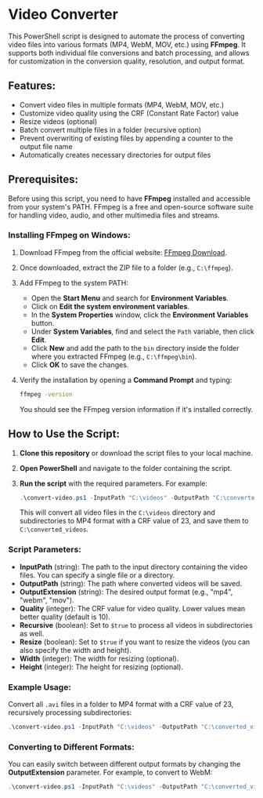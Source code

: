 # Video Converter

This PowerShell script is designed to automate the process of converting video files into various formats (MP4, WebM, MOV, etc.) using **FFmpeg**. It supports both individual file conversions and batch processing, and allows for customization in the conversion quality, resolution, and output format.

## Features:
- Convert video files in multiple formats (MP4, WebM, MOV, etc.)
- Customize video quality using the CRF (Constant Rate Factor) value
- Resize videos (optional)
- Batch convert multiple files in a folder (recursive option)
- Prevent overwriting of existing files by appending a counter to the output file name
- Automatically creates necessary directories for output files

## Prerequisites:
Before using this script, you need to have **FFmpeg** installed and accessible from your system's PATH. FFmpeg is a free and open-source software suite for handling video, audio, and other multimedia files and streams.

### Installing FFmpeg on Windows:
1. Download FFmpeg from the official website: [FFmpeg Download](https://ffmpeg.org/download.html).
   
2. Once downloaded, extract the ZIP file to a folder (e.g., `C:\ffmpeg`).

3. Add FFmpeg to the system PATH:
   - Open the **Start Menu** and search for **Environment Variables**.
   - Click on **Edit the system environment variables**.
   - In the **System Properties** window, click the **Environment Variables** button.
   - Under **System Variables**, find and select the `Path` variable, then click **Edit**.
   - Click **New** and add the path to the `bin` directory inside the folder where you extracted FFmpeg (e.g., `C:\ffmpeg\bin`).
   - Click **OK** to save the changes.

4. Verify the installation by opening a **Command Prompt** and typing:
   ```bash
   ffmpeg -version
   ```
   You should see the FFmpeg version information if it's installed correctly.

## How to Use the Script:

1. **Clone this repository** or download the script files to your local machine.

2. **Open PowerShell** and navigate to the folder containing the script.

3. **Run the script** with the required parameters. For example:
   ```powershell
   .\convert-video.ps1 -InputPath "C:\videos" -OutputPath "C:\converted_videos" -OutputExtension "mp4" -Quality 23 -Recursive $true
   ```
   This will convert all video files in the `C:\videos` directory and subdirectories to MP4 format with a CRF value of 23, and save them to `C:\converted_videos`.

### Script Parameters:
- **InputPath** (string): The path to the input directory containing the video files. You can specify a single file or a directory.
- **OutputPath** (string): The path where converted videos will be saved.
- **OutputExtension** (string): The desired output format (e.g., "mp4", "webm", "mov").
- **Quality** (integer): The CRF value for video quality. Lower values mean better quality (default is 10).
- **Recursive** (boolean): Set to `$true` to process all videos in subdirectories as well.
- **Resize** (boolean): Set to `$true` if you want to resize the videos (you can also specify the width and height).
- **Width** (integer): The width for resizing (optional).
- **Height** (integer): The height for resizing (optional).

### Example Usage:
Convert all `.avi` files in a folder to MP4 format with a CRF value of 23, recursively processing subdirectories:
```powershell
.\convert-video.ps1 -InputPath "C:\videos" -OutputPath "C:\converted_videos" -OutputExtension "mp4" -Quality 23 -Recursive $true
```

### Converting to Different Formats:
You can easily switch between different output formats by changing the **OutputExtension** parameter. For example, to convert to WebM:
```powershell
.\convert-video.ps1 -InputPath "C:\videos" -OutputPath "C:\converted_videos" -OutputExtension "webm" -Quality 30
```
